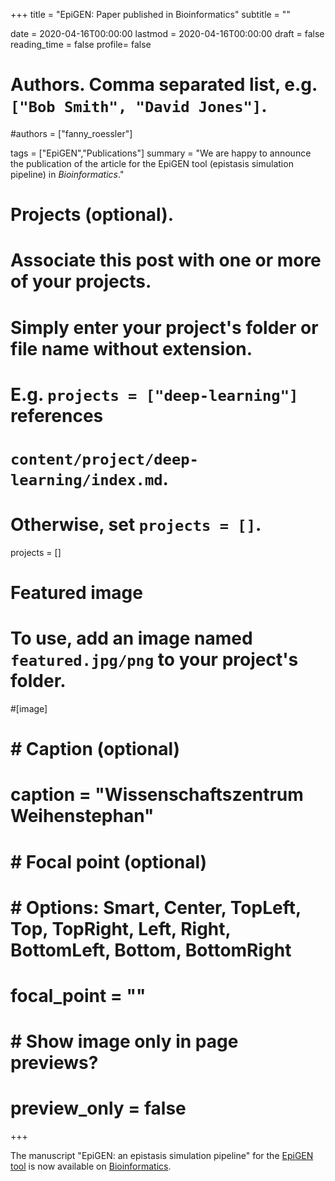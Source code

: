 +++
title = "EpiGEN: Paper published in Bioinformatics"
subtitle = ""

date = 2020-04-16T00:00:00
lastmod = 2020-04-16T00:00:00
draft = false
reading_time = false
profile= false

# Authors. Comma separated list, e.g. `["Bob Smith", "David Jones"]`.
#authors = ["fanny_roessler"]

tags = ["EpiGEN","Publications"]
summary = "We are happy to announce the publication of the article for the EpiGEN tool (epistasis simulation pipeline) in *Bioinformatics*."

# Projects (optional).
#   Associate this post with one or more of your projects.
#   Simply enter your project's folder or file name without extension.
#   E.g. `projects = ["deep-learning"]` references 
#   `content/project/deep-learning/index.md`.
#   Otherwise, set `projects = []`.
projects = []

# Featured image
# To use, add an image named `featured.jpg/png` to your project's folder. 
#[image]
#  # Caption (optional)
#  caption = "Wissenschaftszentrum Weihenstephan"
#
#  # Focal point (optional)
#  # Options: Smart, Center, TopLeft, Top, TopRight, Left, Right, BottomLeft, Bottom, BottomRight
#  focal_point = ""
#
#  # Show image only in page previews?
#  preview_only = false

+++

The manuscript "EpiGEN: an epistasis simulation pipeline" for the [EpiGEN tool](https://github.com/baumbachlab/epigen) is now available on [Bioinformatics](https://doi.org/10.1093/bioinformatics/btaa245).

